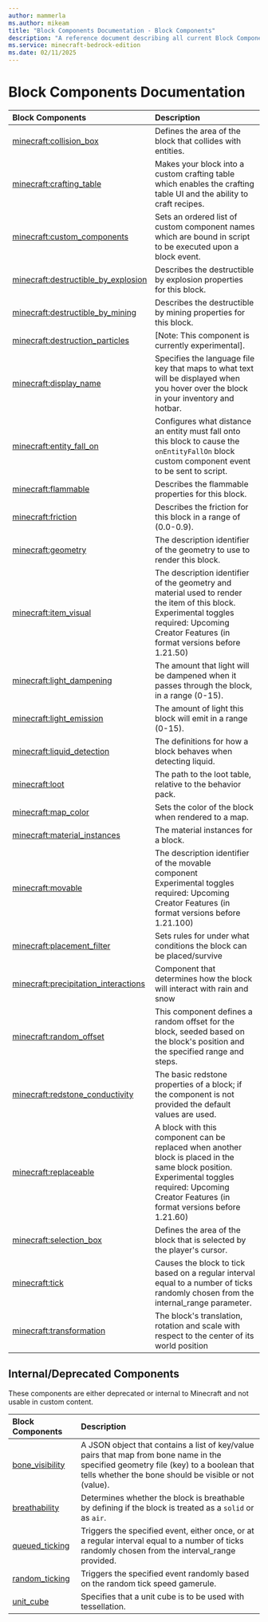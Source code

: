 ```yaml
---
author: mammerla
ms.author: mikeam
title: "Block Components Documentation - Block Components"
description: "A reference document describing all current Block Components"
ms.service: minecraft-bedrock-edition
ms.date: 02/11/2025 
---
```


# Block Components Documentation

| Block Components | Description |
|:-----|:----------|
| [minecraft:collision_box](./minecraftBlock_collision_box.md)| Defines the area of the block that collides with entities. |
| [minecraft:crafting_table](./minecraftBlock_crafting_table.md)| Makes your block into a custom crafting table which enables the crafting table UI and the ability to craft recipes. |
| [minecraft:custom_components](./minecraftBlock_custom_components.md)| Sets an ordered list of custom component names which are bound in script to be executed upon a block event. |
| [minecraft:destructible_by_explosion](./minecraftBlock_destructible_by_explosion.md)| Describes the destructible by explosion properties for this block. |
| [minecraft:destructible_by_mining](./minecraftBlock_destructible_by_mining.md)| Describes the destructible by mining properties for this block. |
| [minecraft:destruction_particles](./minecraftBlock_destruction_particles.md)| [Note: This component is currently experimental]. |
| [minecraft:display_name](./minecraftBlock_display_name.md)| Specifies the language file key that maps to what text will be displayed when you hover over the block in your inventory and hotbar. |
| [minecraft:entity_fall_on](./minecraftBlock_entity_fall_on.md)| Configures what distance an entity must fall onto this block to cause the `onEntityFallOn` block custom component event to be sent to script. |
| [minecraft:flammable](./minecraftBlock_flammable.md)| Describes the flammable properties for this block. |
| [minecraft:friction](./minecraftBlock_friction.md)| Describes the friction for this block in a range of (0.0-0.9). |
| [minecraft:geometry](./minecraftBlock_geometry.md)| The description identifier of the geometry to use to render this block. |
| [minecraft:item_visual](./minecraftBlock_item_visual.md)| The description identifier of the geometry and material used to render the item of this block.<br>Experimental toggles required: Upcoming Creator Features (in format versions before 1.21.50) |
| [minecraft:light_dampening](./minecraftBlock_light_dampening.md)| The amount that light will be dampened when it passes through the block, in a range (0-15). |
| [minecraft:light_emission](./minecraftBlock_light_emission.md)| The amount of light this block will emit in a range (0-15). |
| [minecraft:liquid_detection](./minecraftBlock_liquid_detection.md)| The definitions for how a block behaves when detecting liquid. |
| [minecraft:loot](./minecraftBlock_loot.md)| The path to the loot table, relative to the behavior pack. |
| [minecraft:map_color](./minecraftBlock_map_color.md)| Sets the color of the block when rendered to a map. |
| [minecraft:material_instances](./minecraftBlock_material_instances.md)| The material instances for a block. |
| [minecraft:movable](./minecraftBlock_movable.md)| The description identifier of the movable component<br>Experimental toggles required: Upcoming Creator Features (in format versions before 1.21.100) |
| [minecraft:placement_filter](./minecraftBlock_placement_filter.md)| Sets rules for under what conditions the block can be placed/survive |
| [minecraft:precipitation_interactions](./minecraftBlock_precipitation_interactions.md)| Component that determines how the block will interact with rain and snow |
| [minecraft:random_offset](./minecraftBlock_random_offset.md)| This component defines a random offset for the block, seeded based on the block's position and the specified range and steps. |
| [minecraft:redstone_conductivity](./minecraftBlock_redstone_conductivity.md)| The basic redstone properties of a block; if the component is not provided the default values are used. |
| [minecraft:replaceable](./minecraftBlock_replaceable.md)| A block with this component can be replaced when another block is placed in the same block position.<br>Experimental toggles required: Upcoming Creator Features (in format versions before 1.21.60) |
| [minecraft:selection_box](./minecraftBlock_selection_box.md)| Defines the area of the block that is selected by the player's cursor. |
| [minecraft:tick](./minecraftBlock_tick.md)| Causes the block to tick based on a regular interval equal to a number of ticks randomly chosen from the internal_range parameter. |
| [minecraft:transformation](./minecraftBlock_transformation.md)| The block's translation, rotation and scale with respect to the center of its world position |

## Internal/Deprecated Components
These components are either deprecated or internal to Minecraft and not usable in custom content.

| Block Components | Description |
|:-----|:----------|
| [bone_visibility](./minecraftBlock_bone_visibility.md)| A JSON object that contains a list of key/value pairs that map from bone name in the specified geometry file (key) to a boolean that tells whether the bone should be visible or not (value). |
| [breathability](./minecraftBlock_breathability.md)| Determines whether the block is breathable by defining if the block is treated as a `solid` or as `air`. |
| [queued_ticking](./minecraftBlock_queued_ticking.md)| Triggers the specified event, either once, or at a regular interval equal to a number of ticks randomly chosen from the interval_range provided. |
| [random_ticking](./minecraftBlock_random_ticking.md)| Triggers the specified event randomly based on the random tick speed gamerule. |
| [unit_cube](./minecraftBlock_unit_cube.md)| Specifies that a unit cube is to be used with tessellation. |